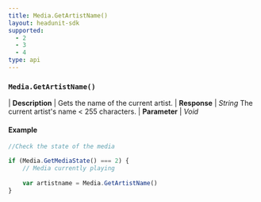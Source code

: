 ```yaml
---
title: Media.GetArtistName()
layout: headunit-sdk
supported:
  - 2
  - 3
  - 4
type: api
---
```


### `Media.GetArtistName()`

| **Description** | Gets the name of the current artist.
| **Response** | *String*  The current artist's name < 255 characters.
| **Parameter**   | *Void*

#### Example

```javascript
//Check the state of the media

if (Media.GetMediaState() === 2) {
	// Media currently playing
	
	var artistname = Media.GetArtistName()
}
```